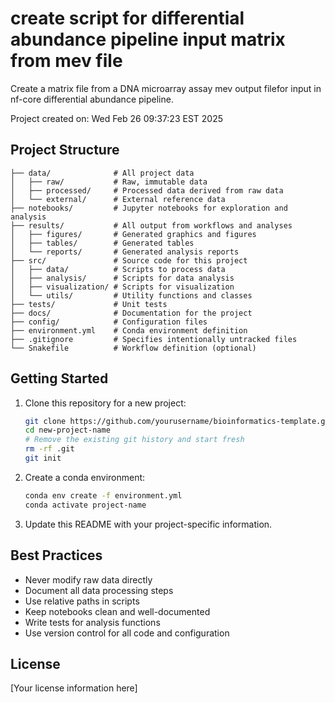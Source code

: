 # create script for differential abundance pipeline input matrix from mev file

Create a matrix file from a DNA microarray assay mev output filefor input in nf-core differential abundance pipeline.


Project created on: Wed Feb 26 09:37:23 EST 2025

## Project Structure

```
├── data/              # All project data
│   ├── raw/           # Raw, immutable data
│   ├── processed/     # Processed data derived from raw data
│   └── external/      # External reference data
├── notebooks/         # Jupyter notebooks for exploration and analysis
├── results/           # All output from workflows and analyses
│   ├── figures/       # Generated graphics and figures
│   ├── tables/        # Generated tables
│   └── reports/       # Generated analysis reports
├── src/               # Source code for this project
│   ├── data/          # Scripts to process data
│   ├── analysis/      # Scripts for data analysis
│   ├── visualization/ # Scripts for visualization
│   └── utils/         # Utility functions and classes
├── tests/             # Unit tests
├── docs/              # Documentation for the project
├── config/            # Configuration files
├── environment.yml    # Conda environment definition
├── .gitignore         # Specifies intentionally untracked files
└── Snakefile          # Workflow definition (optional)
```

## Getting Started

1. Clone this repository for a new project:
   ```bash
   git clone https://github.com/yourusername/bioinformatics-template.git new-project-name
   cd new-project-name
   # Remove the existing git history and start fresh
   rm -rf .git
   git init
   ```

2. Create a conda environment:
   ```bash
   conda env create -f environment.yml
   conda activate project-name
   ```

3. Update this README with your project-specific information.

## Best Practices

- Never modify raw data directly
- Document all data processing steps
- Use relative paths in scripts
- Keep notebooks clean and well-documented
- Write tests for analysis functions
- Use version control for all code and configuration

## License

[Your license information here]
